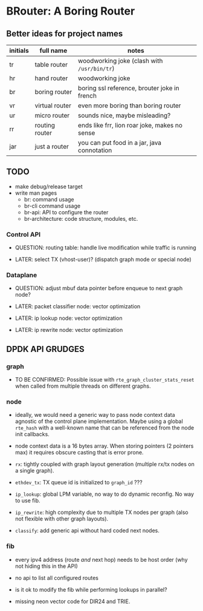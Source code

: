 # BRouter: A Boring Router

## Better ideas for project names

| initials | full name      | notes                                            |
|----------|----------------|--------------------------------------------------|
| tr       | table router   | woodworking joke (clash with `/usr/bin/tr`)      |
| hr       | hand router    | woodworking joke                                 |
| br       | boring router  | boring ssl reference, brouter joke in french     |
| vr       | virtual router | even more boring than boring router              |
| ur       | micro router   | sounds nice, maybe misleading?                   |
| rr       | routing router | ends like frr, lion roar joke, makes no sense    |
| jar      | just a router  | you can put food in a jar, java connotation      |

## TODO

- make debug/release target
- write man pages
    * br: command usage
    * br-cli command usage
    * br-api: API to configure the router
    * br-architecture: code structure, modules, etc.

### Control API

- QUESTION: routing table: handle live modification while traffic is running

- LATER: select TX (vhost-user)? (dispatch graph mode or special node)

### Dataplane

- QUESTION: adjust mbuf data pointer before enqueue to next graph node?

- LATER: packet classifier node: vector optimization
- LATER: ip lookup node: vector optimization
- LATER: ip rewrite node: vector optimization

## DPDK API GRUDGES

### graph

- TO BE CONFIRMED: Possible issue with `rte_graph_cluster_stats_reset` when
  called from multiple threads on different graphs.

### node

- ideally, we would need a generic way to pass node context data agnostic of
  the control plane implementation. Maybe using a global `rte_hash` with
  a well-known name that can be referenced from the node init callbacks.

- node context data is a 16 bytes array. When storing pointers (2 pointers max)
  it requires obscure casting that is error prone.

- `rx`: tightly coupled with graph layout generation (multiple rx/tx nodes on
  a single graph).

- `ethdev_tx`: TX queue id is initialized to `graph_id` ???

- `ip_lookup`: global LPM variable, no way to do dynamic reconfig. No way to
  use fib.

- `ip_rewrite`: high complexity due to multiple TX nodes per graph (also not
  flexible with other graph layouts).

- `classify`: add generic api without hard coded next nodes.

### fib

- every ipv4 address (route *and* next hop) needs to be host order (why not
  hiding this in the API)

- no api to list all configured routes

- is it ok to modify the fib while performing lookups in parallel?

- missing neon vector code for DIR24 and TRIE.
